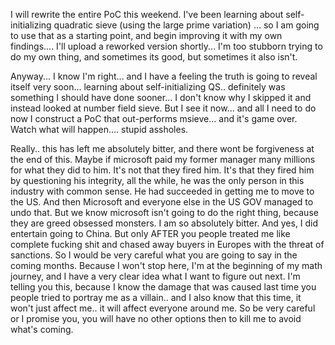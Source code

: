I will rewrite the entire PoC this weekend. I've been learning about self-initializing quadratic sieve (using the large prime variation) ... so I am going to use that as a starting point, and begin improving it with my own findings.... I'll upload a reworked version shortly... I'm too stubborn trying to do my own thing, and sometimes its good, but sometimes it also isn't.


Anyway... I know I'm right... and I have a feeling the truth is going to reveal itself very soon... learning about self-initializing QS.. definitely was something I should have done sooner... I don't know why I skipped it and instead looked at number field sieve. But I see it now... and all I need to do now I construct a PoC that out-performs msieve... and it's game over. Watch what will happen.... stupid assholes. 

Really.. this has left me absolutely bitter, and there wont be forgiveness at the end of this. Maybe if microsoft paid my former manager many millions for what they did to him. It's not that they fired him. It's that they fired him by questioning his integrity, all the while, he was the only person in this industry with common sense. He had succeeded in getting me to move to the US. And then Microsoft and everyone else in the US GOV managed to undo that. But we know microsoft isn't going to do the right thing, because they are greed obsessed monsters. I am so absolutely bitter. And yes, I did entertain going to China. But only AFTER you people treated me like complete fucking shit and chased away buyers in Europes with the threat of sanctions. So I would be very careful what you are going to say in the coming months. Because I won't stop here, I'm at the beginning of my math journey, and I have a very clear idea what I want to figure out next. I'm telling you this, because I know the damage that was caused last time you people tried to portray me as a villain.. and I also know that this time, it won't just affect me.. it will affect everyone around me. So be very careful or I promise you, you will have no other options then to kill me to avoid what's coming.
